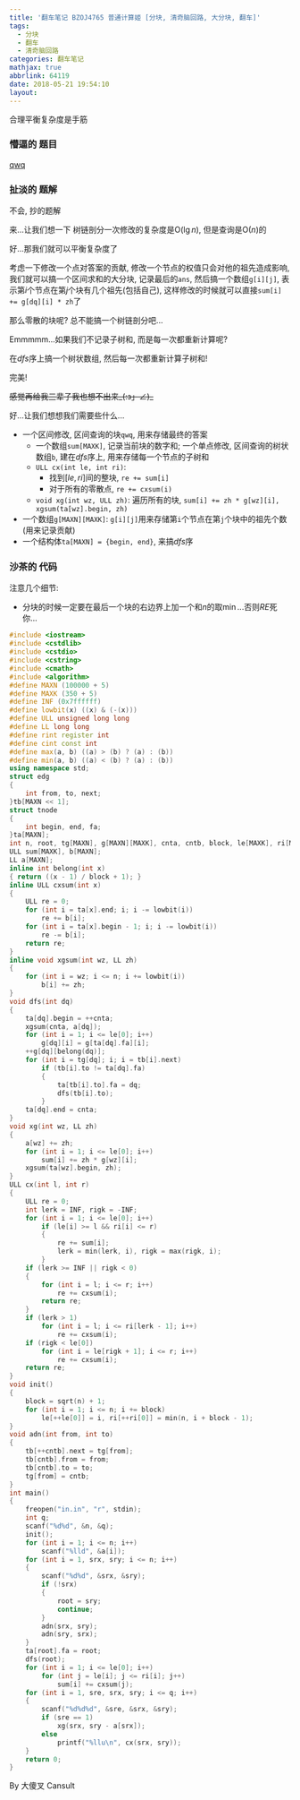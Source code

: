 ```yaml
---
title: '翻车笔记 BZOJ4765 普通计算姬 [分块, 清奇脑回路, 大分块, 翻车]'
tags:
  - 分块
  - 翻车
  - 清奇脑回路
categories: 翻车笔记
mathjax: true
abbrlink: 64119
date: 2018-05-21 19:54:10
layout:
---
```




合理平衡复杂度是手筋

<!--more-->

### 懵逼的 题目

[qwq](https://www.lydsy.com/JudgeOnline/problem.php?id=4765)

### 扯淡的 题解

不会, 抄的题解

来...让我们想一下 树链剖分一次修改的复杂度是$\mathrm O(\lg n)$, 但是查询是$\mathrm O(n)$的

好...那我们就可以平衡复杂度了

考虑一下修改一个点对答案的贡献, 修改一个节点的权值只会对他的祖先造成影响, 我们就可以搞一个区间求和的大分块, 记录最后的`ans`, 然后搞一个数组`g[i][j]`, 表示第$i$个节点在第$j$个块有几个祖先(包括自己), 这样修改的时候就可以直接`sum[i] += g[dq][i] * zh`了

那么零散的块呢? 总不能搞一个树链剖分吧...

Emmmmm...如果我们不记录子树和, 而是每一次都重新计算呢?

在$dfs$序上搞一个树状数组, 然后每一次都重新计算子树和!

完美!

~~感觉再给我三辈子我也想不出来\_(:з」∠)\_~~

好...让我们想想我们需要些什么...

- 一个区间修改, 区间查询的块`qwq`, 用来存储最终的答案
  - 一个数组`sum[MAXK]`, 记录当前块的数字和; 一个单点修改, 区间查询的树状数组`b`, 建在$dfs$序上, 用来存储每一个节点的子树和
  - `ULL cx(int le, int ri)`: 
    - 找到$[le, ri]$间的整块, `re += sum[i]`
    - 对于所有的零散点, `re += cxsum(i)`
  - `void xg(int wz, ULL zh)`: 遍历所有的块, `sum[i] += zh * g[wz][i], xgsum(ta[wz].begin, zh)`
- 一个数组`g[MAXN][MAXK]`: `g[i][j]`用来存储第`i`个节点在第`j`个块中的祖先个数(用来记录贡献)
- 一个结构体`ta[MAXN] = {begin, end}`, 来搞$dfs$序

### 沙茶的 代码

注意几个细节: 

- 分块的时候一定要在最后一个块的右边界上加一个和$n$的取$\min$...否则$RE$死你...

```cpp
#include <iostream>
#include <cstdlib>
#include <cstdio>
#include <cstring>
#include <cmath>
#include <algorithm>
#define MAXN (100000 + 5)
#define MAXK (350 + 5)
#define INF (0x7ffffff)
#define lowbit(x) ((x) & (-(x)))
#define ULL unsigned long long
#define LL long long
#define rint register int 
#define cint const int 
#define max(a, b) ((a) > (b) ? (a) : (b))
#define min(a, b) ((a) < (b) ? (a) : (b))
using namespace std;
struct edg
{
	int from, to, next;
}tb[MAXN << 1];
struct tnode
{
	int begin, end, fa;
}ta[MAXN];
int n, root, tg[MAXN], g[MAXN][MAXK], cnta, cntb, block, le[MAXK], ri[MAXK];
ULL sum[MAXK], b[MAXN];
LL a[MAXN];
inline int belong(int x)
{ return ((x - 1) / block + 1); }
inline ULL cxsum(int x)
{
	ULL re = 0;
	for (int i = ta[x].end; i; i -= lowbit(i))
		re += b[i];
	for (int i = ta[x].begin - 1; i; i -= lowbit(i))
		re -= b[i];
	return re;
}
inline void xgsum(int wz, LL zh)
{
	for (int i = wz; i <= n; i += lowbit(i))
		b[i] += zh;
}
void dfs(int dq)
{
	ta[dq].begin = ++cnta;
	xgsum(cnta, a[dq]);
	for (int i = 1; i <= le[0]; i++)
		g[dq][i] = g[ta[dq].fa][i];
	++g[dq][belong(dq)];
	for (int i = tg[dq]; i; i = tb[i].next)
		if (tb[i].to != ta[dq].fa)
		{
			ta[tb[i].to].fa = dq;
			dfs(tb[i].to);
		}
	ta[dq].end = cnta;
}
void xg(int wz, LL zh)
{
	a[wz] += zh;
	for (int i = 1; i <= le[0]; i++)
		sum[i] += zh * g[wz][i];
	xgsum(ta[wz].begin, zh);
}
ULL cx(int l, int r)
{
	ULL re = 0;
	int lerk = INF, rigk = -INF;
	for (int i = 1; i <= le[0]; i++)
		if (le[i] >= l && ri[i] <= r)
		{
			re += sum[i];
			lerk = min(lerk, i), rigk = max(rigk, i);
		}
	if (lerk >= INF || rigk < 0)
	{
		for (int i = l; i <= r; i++)
			re += cxsum(i);
		return re;
	}
	if (lerk > 1)
		for (int i = l; i <= ri[lerk - 1]; i++)
			re += cxsum(i);
	if (rigk < le[0])
		for (int i = le[rigk + 1]; i <= r; i++)
			re += cxsum(i);
	return re;
}
void init()
{
	block = sqrt(n) + 1;
	for (int i = 1; i <= n; i += block)
		le[++le[0]] = i, ri[++ri[0]] = min(n, i + block - 1);
}
void adn(int from, int to)
{
	tb[++cntb].next = tg[from];
	tb[cntb].from = from;
	tb[cntb].to = to;
	tg[from] = cntb;
}
int main()
{
	freopen("in.in", "r", stdin);
	int q;
	scanf("%d%d", &n, &q);
	init();
	for (int i = 1; i <= n; i++)
		scanf("%lld", &a[i]);
	for (int i = 1, srx, sry; i <= n; i++)
	{
		scanf("%d%d", &srx, &sry);
		if (!srx)
		{
			root = sry;
			continue;
		}
		adn(srx, sry);
		adn(sry, srx);
	}
	ta[root].fa = root;
	dfs(root);
	for (int i = 1; i <= le[0]; i++)
		for (int j = le[i]; j <= ri[i]; j++)
			sum[i] += cxsum(j);
	for (int i = 1, sre, srx, sry; i <= q; i++)
	{
		scanf("%d%d%d", &sre, &srx, &sry);
		if (sre == 1)
			xg(srx, sry - a[srx]);
		else
			printf("%llu\n", cx(srx, sry));
	}
	return 0;
}
```

By 大傻叉 Cansult